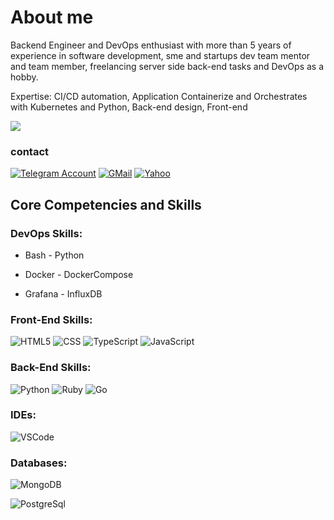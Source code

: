 # About me

Backend Engineer and DevOps enthusiast with more than 5 years of experience in software development, sme and startups dev team mentor and team member, freelancing server side back-end tasks and DevOps as a hobby.

Expertise: CI/CD automation, Application Containerize and Orchestrates with Kubernetes and Python, Back-end design, Front-end

  <img src="https://github-readme-stats.vercel.app/api?username=lavirez&show_icons=true&theme=dark" /> 



### contact

[![Telegram Account](https://img.shields.io/badge/Account-f0f0f0?&style=for-the-badge&logoColor=white&logo=telegram)](https://t.me/profan) 
[![GMail](https://img.shields.io/badge/gmail-f0f0f0?&style=for-the-badge&logo=gmail&logoColor=white&color=ea4335)](mailto:seyedalirezaalavirazavi@gmail.com)
[![Yahoo](https://img.shields.io/badge/yahoo-%230077B5.svg?style=for-the-badge&logo=yahoo&logoColor=white)](mailto:alirezaalavirazavi@yahoo.com)


## Core Competencies and Skills

### DevOps Skills:

- Bash - Python
<!-- - Ansible - Puppet -->
<!-- - Terraform - Cloud Formation - CDKTF (Typescript) -->
- Docker - DockerCompose
<!-- - Kubernetes - CKA - CKAD - CKS -->
<!-- - Helm Package manager -->
<!-- - Istio - Kiali - Jeager -->
<!-- - Kong API management - Traefik - ALB controller -->
<!-- - Jenkins - ArgoCD - Gitlab CI/CD - Jenkins-X(GitOps) - Spinnaker - Teamcity - GitHub action - Azure DevOps -->
<!-- - EKS - ECS - Lambda - RDS - VPC - Beanstalk - Autoscaling - SSM - KMS - ACM -->
<!-- - Hashicorp Consul - Hashicorp Vault -->
<!-- - Redis - Kafka -->
- Grafana - InfluxDB
<!-- - Keycloak - Velero  -->
<!-- 
### DataOps Skills:

- Airflow
- MSK - MSK plugins - MSK connector - S3bucket
- ETL DataFlow - Data Pipeline
- Redshift - Hadoop cluster -->

<!-- ### Cloud Skills:

- ![AWS](https://img.shields.io/badge/-AWS-000?&logo=amazon&logoColor=yello)
- ![GCG](https://img.shields.io/badge/-GCG-000?&logo=google&logoColor=E34F26)
- ![Azure](https://img.shields.io/badge/-Azure-000?&logo=Microsoft&logoColor=blue) -->

### Front-End Skills:

![HTML5](https://img.shields.io/badge/-HTML5-000?&logo=html5&logoColor=E34F26)
![CSS](https://img.shields.io/badge/-CSS-000?&logo=css3&logoColor=1572B6)
![TypeScript](https://img.shields.io/badge/-TypeScript-000?&logo=TypeScript&logoColor=007ACC)
![JavaScript](https://img.shields.io/badge/-JavaScript-000?&logo=JavaScript&logoColor=ddc508)

### Back-End Skills:

![Python](https://img.shields.io/badge/-Python-000?&logo=Python&logoColor=2231A2)
![Ruby](https://img.shields.io/badge/-Ruby-000?&logo=Ruby&logoColor=e62900)
![Go](https://img.shields.io/badge/-Golang-000?&logo=Go&logoColor=29BEB0)

### IDEs:

![VSCode](https://img.shields.io/badge/-VSCode-000?&logo=Visual%20Studio%20Code&logoColor=007ACC)

### Databases:

![MongoDB](https://img.shields.io/badge/-MongoDB-000?&logo=mongodb&logoColor=47A248)
<!-- ![MySql](https://img.shields.io/badge/-MySql-000?&logo=MySQL&logoColor=4479A1) -->
![PostgreSql](https://img.shields.io/badge/-PostgreSql-000?&logo=postgresql&logoColor=336791)

